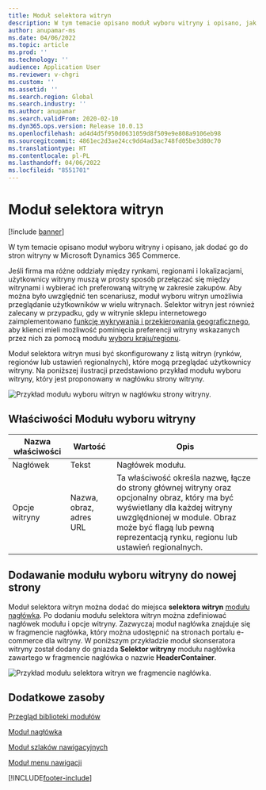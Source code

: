 ```yaml
---
title: Moduł selektora witryn
description: W tym temacie opisano moduł wyboru witryny i opisano, jak dodać go do stron witryny w Microsoft Dynamics 365 Commerce.
author: anupamar-ms
ms.date: 04/06/2022
ms.topic: article
ms.prod: ''
ms.technology: ''
audience: Application User
ms.reviewer: v-chgri
ms.custom: ''
ms.assetid: ''
ms.search.region: Global
ms.search.industry: ''
ms.author: anupamar
ms.search.validFrom: 2020-02-10
ms.dyn365.ops.version: Release 10.0.13
ms.openlocfilehash: ad4d4d5f950d0631059d8f509e9e808a9106eb98
ms.sourcegitcommit: 4861ec2d3ae24cc9dd4ad3ac748fd05be3d80c70
ms.translationtype: HT
ms.contentlocale: pl-PL
ms.lasthandoff: 04/06/2022
ms.locfileid: "8551701"
---
```

# <a name="site-picker-module"></a>Moduł selektora witryn

[!include [banner](includes/banner.md)]

W tym temacie opisano moduł wyboru witryny i opisano, jak dodać go do stron witryny w Microsoft Dynamics 365 Commerce.

Jeśli firma ma różne oddziały między rynkami, regionami i lokalizacjami, użytkownicy witryny muszą w prosty sposób przełączać się między witrynami i wybierać ich preferowaną witrynę w zakresie zakupów. Aby można było uwzględnić ten scenariusz, moduł wyboru witryn umożliwia przeglądanie użytkowników w wielu witrynach. Selektor witryn jest również zalecany w przypadku, gdy w witrynie sklepu internetowego zaimplementowano [funkcję wykrywania i przekierowania geograficznego](geo-detection-redirection.md), aby klienci mieli możliwość pominięcia preferencji witryny wskazanych przez nich za pomocą modułu [wyboru kraju/regionu](country-region-picker-module.md). 

Moduł selektora witryn musi być skonfigurowany z listą witryn (rynków, regionów lub ustawień regionalnych), które mogą przeglądać użytkownicy witryny. Na poniższej ilustracji przedstawiono przykład modułu wyboru witryny, który jest proponowany w nagłówku strony witryny.

![Przykład modułu wyboru witryn w nagłówku strony witryny.](./media/ecommerce-sitepicker.PNG)

## <a name="site-picker-module-properties"></a>Właściwości Modułu wyboru witryny

| Nazwa właściwości | Wartość                 | Opis |
|---------------|-----------------------|-------------|
| Nagłówek       | Tekst                  | Nagłówek modułu. |
| Opcje witryny  | Nazwa, obraz, adres URL      | Ta właściwość określa nazwę, łącze do strony głównej witryny oraz opcjonalny obraz, który ma być wyświetlany dla każdej witryny uwzględnionej w module. Obraz może być flagą lub pewną reprezentacją rynku, regionu lub ustawień regionalnych. |

## <a name="add-a-site-picker-module-to-a-page"></a>Dodawanie modułu wyboru witryny do nowej strony

Moduł selektora witryn można dodać do miejsca **selektora witryn** [modułu nagłówka](author-header-module.md). Po dodaniu modułu selektora witryn można zdefiniować nagłówek modułu i opcje witryny. Zazwyczaj moduł nagłówka znajduje się w fragmencie nagłówka, który można udostępnić na stronach portalu e-commerce dla witryny. W poniższym przykładzie moduł skonseratora witryny został dodany do gniazda **Selektor witryny** modułu nagłówka zawartego w fragmencie nagłówka o nazwie **HeaderContainer**.

![Przykład modułu selektora witryn we fragmencie nagłówka.](./media/ecommerce-sitepicker-2.png)

## <a name="additional-resources"></a>Dodatkowe zasoby

[Przegląd biblioteki modułów](starter-kit-overview.md)

[Moduł nagłówka](author-header-module.md)

[Moduł szlaków nawigacyjnych](add-breadcrumb.md)

[Moduł menu nawigacji](nav-menu-module.md)


[!INCLUDE[footer-include](../includes/footer-banner.md)]
